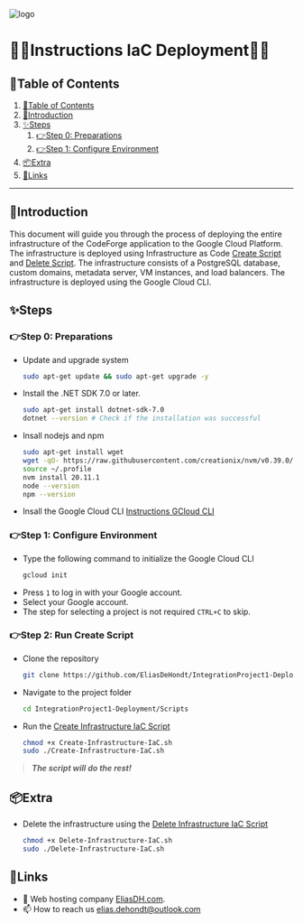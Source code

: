 ![logo](https://eliasdh.com/assets/media/images/logo-github.png)
# 💙🤍Instructions IaC Deployment🤍💙

## 📘Table of Contents

1. [📘Table of Contents](#📘table-of-contents)
2. [🖖Introduction](#🖖introduction)
3. [✨Steps](#✨steps)
    1. [👉Step 0: Preparations](#👉step-0-preparations)
    2. [👉Step 1: Configure Environment](#👉step-1-configure-environment)
4. [📦Extra](#📦extra)
5. [🔗Links](#🔗links)

---

## 🖖Introduction

This document will guide you through the process of deploying the entire infrastructure of the CodeForge application to the Google Cloud Platform. The infrastructure is deployed using Infrastructure as Code [Create Script](/Scripts/Create-Infrastructure-IaC.sh) and [Delete Script](/Scripts/Delete-Infrastructure-IaC.sh). The infrastructure consists of a PostgreSQL database, custom domains, metadata server, VM instances, and load balancers. The infrastructure is deployed using the Google Cloud CLI.

## ✨Steps

### 👉Step 0: Preparations

- Update and upgrade system
    ```bash	
    sudo apt-get update && sudo apt-get upgrade -y
    ```
- Install the .NET SDK 7.0 or later.
    ```bash
    sudo apt-get install dotnet-sdk-7.0
    dotnet --version # Check if the installation was successful
    ```
- Insall nodejs and npm
    ```bash	
    sudo apt-get install wget
    wget -qO- https://raw.githubusercontent.com/creationix/nvm/v0.39.0/install.sh | bash
    source ~/.profile
    nvm install 20.11.1
    node --version
    npm --version
    ```
- Insall the Google Cloud CLI [Instructions GCloud CLI](https://github.com/EliasDeHondt/IntegrationProject1-Deployment/blob/main/Documentation/Instructions-GCloud-CLI.md)

### 👉Step 1: Configure Environment

- Type the following command to initialize the Google Cloud CLI
    ```bash
    gcloud init
    ```
- Press `1` to log in with your Google account.
- Select your Google account.
- The step for selecting a project is not required `CTRL+C` to skip.

### 👉Step 2: Run Create Script

- Clone the repository
    ```bash
    git clone https://github.com/EliasDeHondt/IntegrationProject1-Deployment.git
    ```
- Navigate to the project folder
    ```bash
    cd IntegrationProject1-Deployment/Scripts
    ```
- Run the [Create Infrastructure IaC Script](/Scripts/Create-Infrastructure-IaC.sh)
    ```bash
    chmod +x Create-Infrastructure-IaC.sh
    sudo ./Create-Infrastructure-IaC.sh
    ```
> ***The script will do the rest!***

## 📦Extra

- Delete the infrastructure using the [Delete Infrastructure IaC Script](/Scripts/Delete-Infrastructure-IaC.sh)
    ```bash
    chmod +x Delete-Infrastructure-IaC.sh
    sudo ./Delete-Infrastructure-IaC.sh
    ```

## 🔗Links
- 👯 Web hosting company [EliasDH.com](https://eliasdh.com).
- 📫 How to reach us elias.dehondt@outlook.com